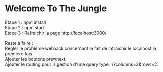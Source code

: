 # Welcome To The Jungle

Etape 1 : npm install<br />
Etape 2 : npm start<br/>
Etape 3 : Rafraichir la page http://localhost:3000/<br/>
<br/>
Reste à faire : 
<br/>
Regler le probléme webpack concernant le fait de rafraichir le localhost la premiere fois.<br/>
Ajouter les boutons prev/next.<br/>
Ajouter le routing pour la gestion d'une query type : /?columns=3&rows=2.


